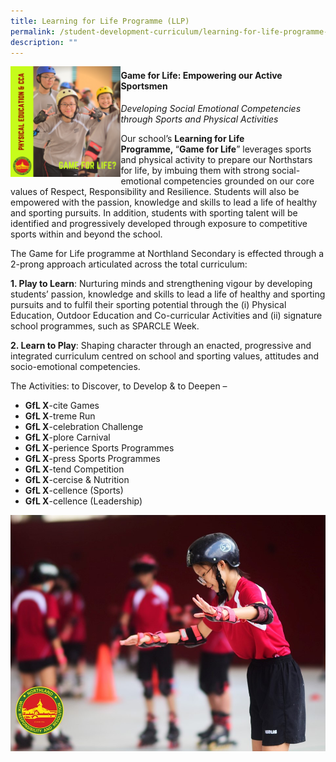 ```yaml
---
title: Learning for Life Programme (LLP)
permalink: /student-development-curriculum/learning-for-life-programme-llp/
description: ""
---
```

<img style="width: 35%;" src="/images/llp1.png" align = "left" />
<h4><strong>Game for Life: Empowering our Active Sportsmen</strong></h4>
<p><em>Developing Social Emotional Competencies through Sports and Physical Activities</em></p>
<p>Our school&rsquo;s&nbsp;<strong>Learning for Life Programme,&nbsp;</strong>&ldquo;<strong>Game for Life</strong>&rdquo; leverages sports and physical activity to prepare our Northstars for life, by imbuing them with strong social-emotional competencies grounded on our core values of Respect, Responsibility and Resilience. Students will also be empowered with the passion, knowledge and skills to lead a life of healthy and sporting pursuits. In addition, students with sporting talent will be identified and progressively developed through exposure to competitive sports within and beyond the school.</p>
<p>The Game for Life programme at Northland Secondary is effected through a 2-prong approach articulated across the total curriculum:</p>
<p><strong>1. Play to Learn</strong>: Nurturing minds and strengthening vigour by&nbsp;developing students&rsquo; passion, knowledge and skills to lead a life of healthy and sporting pursuits and to fulfil their sporting potential through the (i) Physical Education, Outdoor Education and Co-curricular Activities and (ii) signature school programmes, such as SPARCLE Week.</p>
<p><strong>2. Learn to Play</strong>: Shaping character through an enacted, progressive and integrated curriculum centred on school and sporting values, attitudes and socio-emotional competencies.</p>
<p>The Activities: to Discover, to Develop &amp; to Deepen &ndash;</p>
<ul>
<li><strong>GfL X</strong>-cite Games</li>
<li><strong>GfL X</strong>-treme Run</li>
<li><strong>GfL X</strong>-celebration Challenge</li>
<li><strong>GfL X</strong>-plore Carnival</li>
<li><strong>GfL X</strong>-perience Sports Programmes</li>
<li><strong>GfL X</strong>-press Sports Programmes</li>
<li><strong>GfL X</strong>-tend Competition</li>
<li><strong>GfL X</strong>-cercise &amp; Nutrition</li>
<li><strong>GfL X</strong>-cellence (Sports)</li>
<li><strong>GfL X</strong>-cellence (Leadership)</li>
</ul>
<img src="/images/llp2.jpg">